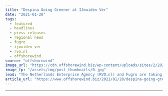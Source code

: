 ```yaml
---
title: "Despina Going Greener at IJmuiden Ver"
date: "2021-01-28"
tags: 
  - featured
  - headlines
  - press releases
  - regional news
  - fugro
  - ijmuiden ver
  - rvo.nl
  - offshorewind
source: "offshorewind"
image_url: "https://cdn.offshorewind.biz/wp-content/uploads/sites/2/2021/01/28120008/IJmuiden-Ver-Seabed-Research-Going-Green.jpg"
image_fp: "/assets/img/post_thumbnails/0.jpg"
lead: "The Netherlands Enterprise Agency (RVO.nl) and Fugro are taking steps to make seabed research"
article_url: "https://www.offshorewind.biz/2021/01/28/despina-going-greener-at-ijmuiden-ver/"
---
```


---
